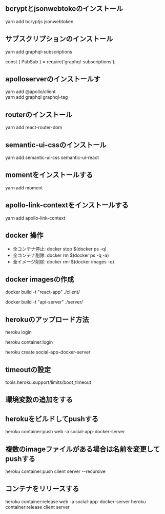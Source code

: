 ## bcryptとjsonwebtokeのインストール
yarn add bcryptjs jsonwebtoken

## サブスクリプションのインストール
yarn add graphql-subscriptions  

const { PubSub } = require('graphql-subscriptions');

## apolloserverのインストールす
yarn add @apollo/client  
yarn add graphql graphql-tag

## routerのインストール
yarn add react-router-dom

## semantic-ui-cssのインストール
yarn add semantic-ui-css semantic-ui-react

## momentをインストールする
yarn add moment

## apollo-link-contextをインストールする
yarn add apollo-link-context

## docker 操作
- 全コンテナ停止: docker stop $(docker ps -q)
- 全コンテナ削除: docker rm $(docker ps -q -a)
- 全イメージ削除: docker rmi $(docker images -q)

## docker imagesの作成
docker build -t "react-app" ./client/    

docker build -t "api-server" ./server/
## herokuのアップロード方法

heroku login  
  
heroku container:login



heroku create social-app-docker-server

## timeoutの設定
tools.heroku.support/limits/boot_timeout

## 環境変数の追加をする

## herokuをビルドしてpushする
heroku container:push web -a social-app-docker-server
## 複数のimageファイルがある場合は名前を変更してpushする

heroku container:push client server --recursive

## コンテナをリリースする
heroku container:release web -a social-app-docker-server
heroku container:release client server